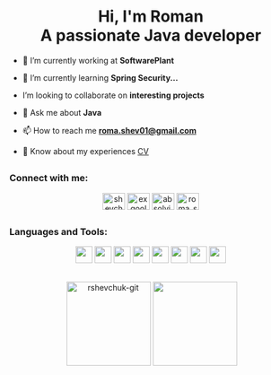 <h1 align="center">Hi, I'm Roman<br/>A passionate Java developer</h1>


- 🔭 I’m currently working at **SoftwarePlant**

- 🌱 I’m currently learning **Spring Security...**

- I’m looking to collaborate on **interesting projects**

- 💬 Ask me about **Java**

- 📫 How to reach me **roma.shev01@gmail.com**

- 📄 Know about my experiences [CV](https://github.com/rshevchuk-git/rshevchuk-git/blob/main/CV.pdf)

## <h3 align="left">Connect with me:</h3>
<p align="center">
<a href="https://linkedin.com/in/shevchukr" target="blank"><img align="center" src="https://cdn.jsdelivr.net/npm/simple-icons@3.0.1/icons/linkedin.svg" alt="shevchukr" height="30" width="40" /></a>
<a href="https://fb.com/exqool" target="blank"><img align="center" src="https://cdn.jsdelivr.net/npm/simple-icons@3.0.1/icons/facebook.svg" alt="exqool" height="30" width="40" /></a>
<a href="https://instagram.com/absolvi.te" target="blank"><img align="center" src="https://cdn.jsdelivr.net/npm/simple-icons@3.0.1/icons/instagram.svg" alt="absolvi.te" height="30" width="40" /></a>
<a href="https://www.hackerrank.com/roma_shev01" target="blank"><img align="center" src="https://cdn.jsdelivr.net/npm/simple-icons@3.0.1/icons/hackerrank.svg" alt="roma_shev01" height="30" width="40" /></a>
</p>

## <h3 align="left">Languages and Tools:</h3>
<p align="center"> 
  <img height="30" src="https://img.shields.io/badge/Java-000000?logo=java&logoColor=FFFFFF" />
  <img height="30" src="https://img.shields.io/badge/Spring-000000?logo=spring&logoColor=FFFFFF" />
      <img height="30" src="https://img.shields.io/badge/JavaScript-000000?logo=javascript&logoColor=FFFFFF" />
    <img height="30" src="https://img.shields.io/badge/React-000000?logo=react&logoColor=FFFFFF" />
     <img height="30" src="https://img.shields.io/badge/TypeScript-000000?logo=typescript&logoColor=FFFFFF" />
      <img height="30" src="https://img.shields.io/badge/Angular-000000?logo=angular&logoColor=FFFFFF" />
       <img height="30" src="https://img.shields.io/badge/MySQL-000000?logo=mysql&logoColor=FFFFFF" />
   <img height="30" src="https://img.shields.io/badge/PostgreSQL-000000?logo=postgresql&logoColor=FFFFFF" />

##
<p align="center">&nbsp;<img align="center" height="150"  src="https://github-readme-stats.vercel.app/api?username=rshevchuk-git&theme=dark&show_icons=true&locale=en" alt="rshevchuk-git" />
<img align="center" height="150" src="https://github-readme-stats.vercel.app/api/top-langs/?username=rshevchuk-git&theme=dark&hide=TeX&layout=compact"/>
</p>
